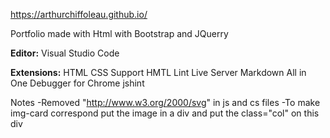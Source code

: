 https://arthurchiffoleau.github.io/

Portfolio made with
Html with Bootstrap and JQuerry

**Editor:**
Visual Studio Code

**Extensions:**
HTML CSS Support
HMTL Lint
Live Server
Markdown All in One
Debugger for Chrome
jshint

Notes
-Removed "http://www.w3.org/2000/svg" in js and cs files
-To make img-card correspond put the image in a div and put the class="col" on this div